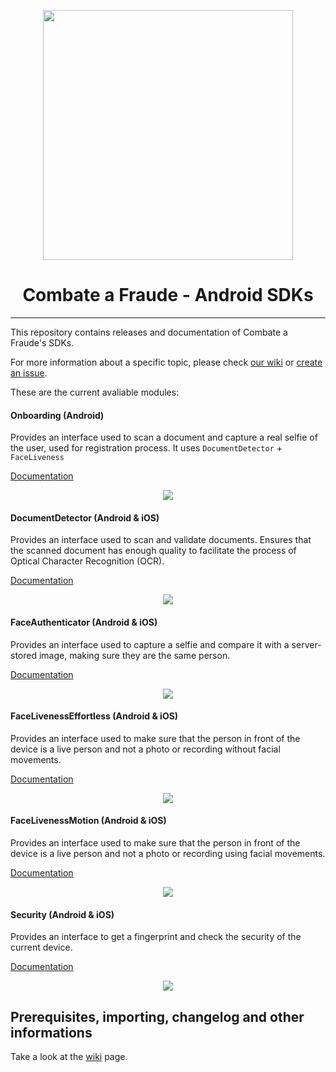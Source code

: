 <div align="center">
  
  [<img width="400px" src="https://github.com/combateafraude/android-sdk/blob/master/resources/logo_black.png?raw=true">](https://combateafraude.com)

  # Combate a Fraude - Android SDKs
</div>

<hr>

This repository contains releases and documentation of Combate a Fraude's SDKs.

For more information about a specific topic, please check [our wiki](https://github.com/combateafraude/android-sdk/wiki) or [create an issue](https://github.com/combateafraude/android-sdk/issues).

These are the current avaliable modules:

#### Onboarding (Android)

Provides an interface used to scan a document and capture a real selfie of the user, used for registration process. It uses `DocumentDetector` + `FaceLiveness`

[Documentation](https://github.com/combateafraude/SDK/wiki/Onboarding)

<div align="center">
    <img src="https://github.com/combateafraude/SDK/blob/master/resources/Onboarding.gif">
</div>

#### DocumentDetector (Android & iOS)

Provides an interface used to scan and validate documents. Ensures that the scanned document has enough quality to facilitate the process of Optical Character Recognition (OCR).

[Documentation](https://github.com/combateafraude/SDK/wiki/DocumentDetector)

<div align="center">
    <img src="https://github.com/combateafraude/SDK/blob/master/resources/DocumentDetector.gif">
</div>

#### FaceAuthenticator (Android & iOS)

Provides an interface used to capture a selfie and compare it with a server-stored image, making sure they are the same person.

[Documentation](https://github.com/combateafraude/SDK/wiki/FaceAuthenticator)

<div align="center">
    <img src="https://github.com/combateafraude/SDK/blob/master/resources/FaceAuthenticator.gif">
</div>

#### FaceLivenessEffortless (Android & iOS)

Provides an interface used to make sure that the person in front of the device is a live person and not a photo or recording without facial movements.

[Documentation](https://github.com/combateafraude/SDK/wiki/FaceLivenessEffortless)

<div align="center">
    <img src="https://github.com/combateafraude/SDK/blob/master/resources/FaceLivenessEffortless.gif">
</div>

#### FaceLivenessMotion (Android & iOS)

Provides an interface used to make sure that the person in front of the device is a live person and not a photo or recording using facial movements.

[Documentation](https://github.com/combateafraude/SDK/wiki/FaceLivenessMotion)

<div align="center">
    <img src="https://github.com/combateafraude/SDK/blob/master/resources/FaceLivenessMotion.gif">
</div>

#### Security (Android & iOS)

Provides an interface to get a fingerprint and check the security of the current device.

[Documentation](https://github.com/combateafraude/SDK/wiki/Security)

<div align="center">
    <img src="https://github.com/combateafraude/SDK/blob/master/resources/Security.gif">
</div>

## Prerequisites, importing, changelog and other informations

Take a look at the [wiki](https://github.com/combateafraude/SDK/wiki) page.
